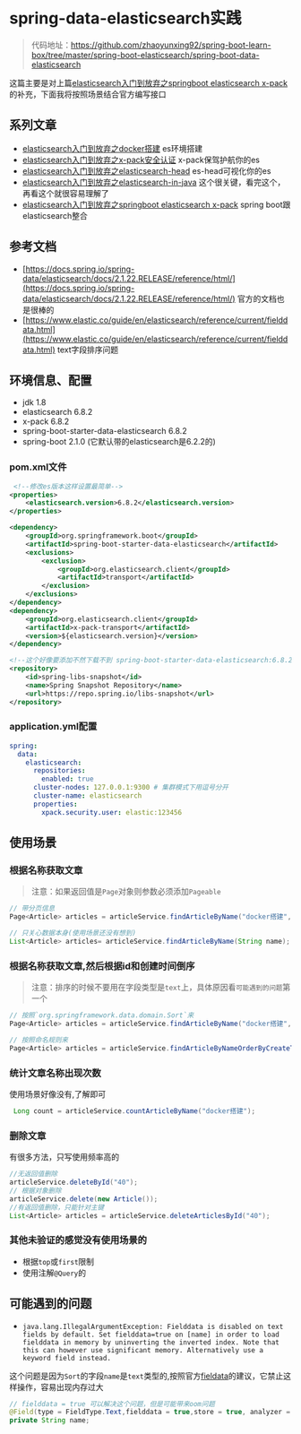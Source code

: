 # spring-data-elasticsearch实践

> 代码地址：https://github.com/zhaoyunxing92/spring-boot-learn-box/tree/master/spring-boot-elasticsearch/spring-boot-data-elasticsearch

这篇主要是对上篇[elasticsearch入门到放弃之springboot elasticsearch x-pack](https://www.jianshu.com/p/7019d93219f5)的补充，下面我将按照场景结合官方编写接口

## 系列文章

* [elasticsearch入门到放弃之docker搭建](https://www.jianshu.com/p/ba7caa5bed53) es环境搭建
* [elasticsearch入门到放弃之x-pack安全认证](https://www.jianshu.com/p/3b01817996c8) x-pack保驾护航你的es
* [elasticsearch入门到放弃之elasticsearch-head](https://www.jianshu.com/p/80bb53bc1256) es-head可视化你的es
* [elasticsearch入门到放弃之elasticsearch-in-java](https://www.jianshu.com/p/9f6f7f67df4e) 这个很关键，看完这个，再看这个就很容易理解了
* [elasticsearch入门到放弃之springboot elasticsearch x-pack](https://www.jianshu.com/p/7019d93219f5) spring boot跟elasticsearch整合

## 参考文档

* [https://docs.spring.io/spring-data/elasticsearch/docs/2.1.22.RELEASE/reference/html/](https://docs.spring.io/spring-data/elasticsearch/docs/2.1.22.RELEASE/reference/html/) 官方的文档也是很棒的
* [https://www.elastic.co/guide/en/elasticsearch/reference/current/fielddata.html](https://www.elastic.co/guide/en/elasticsearch/reference/current/fielddata.html) text字段排序问题

## 环境信息、配置

* jdk 1.8
* elasticsearch 6.8.2
* x-pack 6.8.2
* spring-boot-starter-data-elasticsearch 6.8.2
* spring-boot 2.1.0 (它默认带的elasticsearch是6.2.2的)

### pom.xml文件

```xml
 <!--修改es版本这样设置最简单-->
<properties>
    <elasticsearch.version>6.8.2</elasticsearch.version>
</properties>

<dependency>
    <groupId>org.springframework.boot</groupId>
    <artifactId>spring-boot-starter-data-elasticsearch</artifactId>
    <exclusions>
        <exclusion>
            <groupId>org.elasticsearch.client</groupId>
            <artifactId>transport</artifactId>
        </exclusion>
    </exclusions>
</dependency>
<dependency>
    <groupId>org.elasticsearch.client</groupId>
    <artifactId>x-pack-transport</artifactId>
    <version>${elasticsearch.version}</version>
</dependency>

<!--这个好像要添加不然下载不到 spring-boot-starter-data-elasticsearch:6.8.2 -->
<repository>
    <id>spring-libs-snapshot</id>
    <name>Spring Snapshot Repository</name>
    <url>https://repo.spring.io/libs-snapshot</url>
</repository>
```

### application.yml配置

```yaml
spring:
  data:
    elasticsearch:
      repositories:
        enabled: true
      cluster-nodes: 127.0.0.1:9300 # 集群模式下用逗号分开
      cluster-name: elasticsearch
      properties:
        xpack.security.user: elastic:123456
```

## 使用场景

### 根据名称获取文章

> 注意：如果返回值是`Page`对象则参数必须添加`Pageable`

```java
// 带分页信息 
Page<Article> articles = articleService.findArticleByName("docker搭建", PageRequest.of(0, 5));

// 只关心数据本身(使用场景还没有想到)
List<Article> articles= articleService.findArticleByName(String name);
```

### 根据名称获取文章,然后根据id和创建时间倒序

> 注意：排序的时候不要用在字段类型是`text`上，具体原因看`可能遇到的问题`第一个

```java
// 按照`org.springframework.data.domain.Sort`来
Page<Article> articles = articleService.findArticleByName("docker搭建", PageRequest.of(0, 5,Sort.by(Sort.Direction.DESC,"id","createTime")));

// 按照命名规则来
Page<Article> articles = articleService.findArticleByNameOrderByCreateTimeDesc("docker搭建", PageRequest.of(0, 5));
```

### 统计文章名称出现次数

使用场景好像没有,了解即可
```java
 Long count = articleService.countArticleByName("docker搭建");
```
### 删除文章

有很多方法，只写使用频率高的

```java
//无返回值删除
articleService.deleteById("40");
// 根据对象删除
articleService.delete(new Article());
//有返回值删除，只能针对主键
List<Article> articles = articleService.deleteArticlesById("40");
```
### 其他未验证的感觉没有使用场景的
 
 * 根据`top`或`first`限制
 * 使用注解`@Query`的
 
## 可能遇到的问题

* `java.lang.IllegalArgumentException: Fielddata is disabled on text fields by default. Set fielddata=true on [name] in order to load fielddata in memory by uninverting the inverted index. Note that this can however use significant memory. Alternatively use a keyword field instead.`

 这个问题是因为`Sort`的字段`name`是`text`类型的,按照官方[fieldata](https://www.elastic.co/guide/en/elasticsearch/reference/current/fielddata.html)的建议，它禁止这样操作，容易出现内存过大
 ```java
 // fielddata = true 可以解决这个问题，但是可能带来oom问题
 @Field(type = FieldType.Text,fielddata = true,store = true, analyzer = "ik_smart", searchAnalyzer = "ik_max_word")
 private String name;
 ```